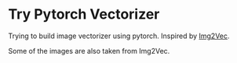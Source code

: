 # Try Pytorch Vectorizer

Trying to build image vectorizer using pytorch. Inspired by [Img2Vec](https://github.com/christiansafka/img2vec).

Some of the images are also taken from Img2Vec.
